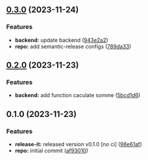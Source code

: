 

## [0.3.0](https://github.com/mbellamj/monorepo-config/compare/@mono/backend-v0.2.0...@mono/backend-v0.3.0) (2023-11-24)


### Features

* **backend:** update backend ([943e2a2](https://github.com/mbellamj/monorepo-config/commit/943e2a256993a73508b3b731031075e2fa9927c7))
* **repo:** add semantic-release configs ([789da33](https://github.com/mbellamj/monorepo-config/commit/789da3351cac6d9d5ebd63005f8a2a6c0c48fed7))

## [0.2.0](https://github.com/mbellamj/monorepo-config/compare/@mono/backend-v0.1.0...@mono/backend-v0.2.0) (2023-11-23)


### Features

* **backend:** add function caculate somme ([5bcd1d6](https://github.com/mbellamj/monorepo-config/commit/5bcd1d673514a89a06030c2f49add7575f4a8aa2))

## 0.1.0 (2023-11-23)


### Features

* **release-it:** released version v0.1.0 [no ci] ([98e61af](https://github.com/mbellamj/monorepo-config/commit/98e61afc3a7d685935f9d4eee40e9058447cdf82))
* **repo:** initial commit ([af93010](https://github.com/mbellamj/monorepo-config/commit/af93010ca550bf37e629052a65fcb7028b5be054))